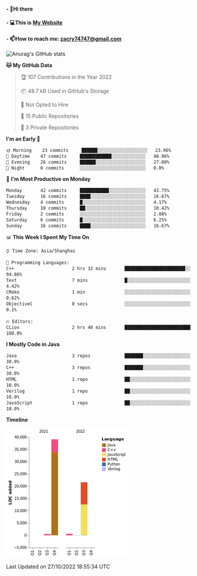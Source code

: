 #### - 👋Hi there 
#### - 💻This is [My Website](https://blingdan.github.io/)
#### - 📫How to reach me: <zacry74747@gmail.com>
<!--
**BlingDan/BlingDan** is a ✨ _special_ ✨ repository because its `README.md` (this file) appears on your GitHub profile.

Here are some ideas to get you started:

- 🔭 I’m currently working on ...
- 🌱 I’m currently learning ...
- 👯 I’m looking to collaborate on ...
- 🤔 I’m looking for help with ...
- 💬 Ask me about ...
- 📫 How to reach me: ...
- 😄 Pronouns: ...
- ⚡ Fun fact: ...
-->



![Anurag's GitHub stats](https://github-readme-stats.vercel.app/api?username=BlingDan&show_icons=true&theme=radical)

<!--START_SECTION:waka-->
**🐱 My GitHub Data** 

> 🏆 107 Contributions in the Year 2022
 > 
> 📦 48.7 kB Used in GitHub's Storage 
 > 
> 🚫 Not Opted to Hire
 > 
> 📜 15 Public Repositories 
 > 
> 🔑 3 Private Repositories  
 > 
**I'm an Early 🐤** 

```text
🌞 Morning    23 commits     ██████░░░░░░░░░░░░░░░░░░░   23.96% 
🌆 Daytime    47 commits     ████████████░░░░░░░░░░░░░   48.96% 
🌃 Evening    26 commits     ██████░░░░░░░░░░░░░░░░░░░   27.08% 
🌙 Night      0 commits      ░░░░░░░░░░░░░░░░░░░░░░░░░   0.0%

```
📅 **I'm Most Productive on Monday** 

```text
Monday       42 commits     ███████████░░░░░░░░░░░░░░   43.75% 
Tuesday      16 commits     ████░░░░░░░░░░░░░░░░░░░░░   16.67% 
Wednesday    4 commits      █░░░░░░░░░░░░░░░░░░░░░░░░   4.17% 
Thursday     10 commits     ██░░░░░░░░░░░░░░░░░░░░░░░   10.42% 
Friday       2 commits      ░░░░░░░░░░░░░░░░░░░░░░░░░   2.08% 
Saturday     6 commits      █░░░░░░░░░░░░░░░░░░░░░░░░   6.25% 
Sunday       16 commits     ████░░░░░░░░░░░░░░░░░░░░░   16.67%

```


📊 **This Week I Spent My Time On** 

```text
⌚︎ Time Zone: Asia/Shanghai

💬 Programming Languages: 
C++                      2 hrs 32 mins       ███████████████████████░░   94.86% 
Text                     7 mins              █░░░░░░░░░░░░░░░░░░░░░░░░   4.42% 
CMake                    1 min               ░░░░░░░░░░░░░░░░░░░░░░░░░   0.62% 
ObjectiveC               0 secs              ░░░░░░░░░░░░░░░░░░░░░░░░░   0.1%

🔥 Editors: 
CLion                    2 hrs 40 mins       █████████████████████████   100.0%

```

**I Mostly Code in Java** 

```text
Java                     3 repos             ███████░░░░░░░░░░░░░░░░░░   30.0% 
C++                      3 repos             ███████░░░░░░░░░░░░░░░░░░   30.0% 
HTML                     1 repo              ██░░░░░░░░░░░░░░░░░░░░░░░   10.0% 
Verilog                  1 repo              ██░░░░░░░░░░░░░░░░░░░░░░░   10.0% 
JavaScript               1 repo              ██░░░░░░░░░░░░░░░░░░░░░░░   10.0%

```


**Timeline**

![Chart not found](https://raw.githubusercontent.com/BlingDan/BlingDan/main/charts/bar_graph.png) 


 Last Updated on 27/10/2022 18:55:34 UTC
<!--END_SECTION:waka-->


